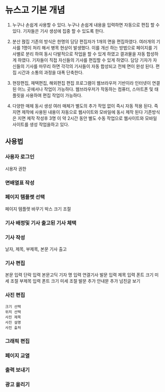 # 뉴스고 기본 개념

1. 누구나 손쉽게 사용할 수 있다.
누구나 손쉽게 내용을 입력하면 자동으로 편집 할 수 있다.
기자들은 기사 생성에 집중 할 수 있도록 한다.

2. 분산 펹집
기존의 방식은 한명의 담당 편집자가 1개의 면을 편집하였다. 여러개의 기사를 1명이 처리 해서 병목 현상이 발생했다.
이를 개선 하는 방법으로 페이지를 기사별로 분리 하여 동시 다발적으로 작업을 할 수 있게 하였고 결과물을 자동 합성하게 하였다.
기자들이 직접 자신들의 기사를 편집할 수 있게 하였다. 담당 기자가 자신들의 기사를 마무리 하면 각각의 기사들이 자동 합성되고 전체 면이 완성 된다. 
편집 시간과 소통의 과정을 대폭 단축한다.

3. 현장편집, 재택편집, 해외편집
편집 프로그램이 웹브라우저 기반이라  인터넷이 연결된 어느 곳에서나 작업이 가능하다.
웹브라우저가 작동하는 컴퓨터, 스마트폰 및  태플릿을 사용하여 편집 작업이 가능하다.

4. 다양한 매체 동시 생성
여러 매체가 별도의 추가 작업 없이 즉시 자동 적용 된다.
즉 지면 제작에 사용된 내용이 자동으로 웹사이트와 모바일에 동시 제작 된다
기존방식은 지면 제작 작성후 3명 이 약 2시간 동안 별도 수동 작업으로 웹사이트와 모바일 사이트를 생성 작업을하고 있다.

## 사용법

### 사용자 로그인
  시용자 권한

### 면배열표 작성

### 페이지 템플렛 선택
  페이지 템플렛 바꾸기
  박스 크기 조절
### 기사 배정및 기사 출고된 기사 체택

### 기사 작성
  날자, 제목, 부제목, 본문
  기사 출고    

### 기사 편집
  본문 입력
    단락 입력
    본문고딕
    기자 명 입력
    연결기사
    발문 입력
  제목 입력
    폰트 크기 미세 조절
  부제목 입력
    폰트 크기 미세 조절
  발문 추가
  안내문 추가
  넘친글 보기


### 사진 편집
    크기 선택
    위치 선택
    사진 제목
    사진 설명
    사진 출처

### 그래픽 편집

### 페이지 교열

### 출력 보내기

### 광고 올리기



